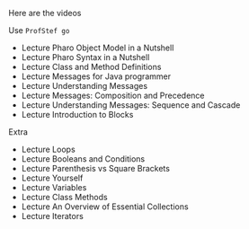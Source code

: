Here are the videos

Use 
`ProfStef go`

- Lecture Pharo Object Model in a Nutshell
- Lecture Pharo Syntax in a Nutshell
- Lecture Class and Method Definitions
- Lecture Messages for Java programmer
- Lecture Understanding Messages
- Lecture Messages: Composition and Precedence
- Lecture Understanding Messages: Sequence and Cascade
- Lecture Introduction to Blocks

Extra
- Lecture Loops
- Lecture Booleans and Conditions
- Lecture Parenthesis vs Square Brackets
- Lecture Yourself
- Lecture Variables
- Lecture Class Methods
- Lecture An Overview of Essential Collections
- Lecture Iterators

